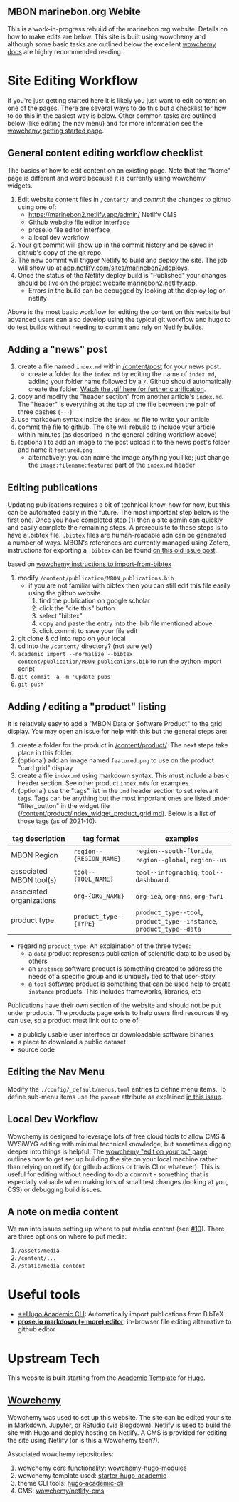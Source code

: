 MBON marinebon.org Webite
--------------------------
This is a work-in-progress rebuild of the marinebon.org website.
Details on how to make edits are below.
This site is built using wowchemy and although some basic tasks are outlined below the excellent [wowchemy docs](https://wowchemy.com/docs/) are highly recommended reading.

# Site Editing Workflow
If you're just getting started here it is likely you just want to edit content on one of the pages.
There are several ways to do this but a checklist for how to do this in the easiest way is below.
Other common tasks are outlined below (like editing the nav menu) and for more information see the [wowchemy getting started page](https://wowchemy.com/docs/getting-started/get-started/).

## General content editing workflow checklist
The basics of how to edit content on an existing page.
Note that the "home" page is different and weird because it is currently using wowchemy widgets.

1. Edit website content files in `/content/` and *commit* the changes to github using one of:
    * https://marinebon2.netlify.app/admin/ Netlify CMS
    * Github website file editor interface
    * prose.io file editor interface
    * a local dev workflow
2. Your git commit will show up in the [commit history](https://github.com/marinebon/www_marinebon2/commits/master) and be saved in github's copy of the git repo.
3. The new commit will trigger Netlify to build and deploy the site. The job will show up at [app.netlify.com/sites/marinebon2/deploys](https://app.netlify.com/sites/marinebon2/deploys).
4. Once the status of the Netlify deploy build is "Published" your changes should be live on the project website [marinebon2.netlify.app](https://marinebon2.netlify.app/).
    * Errors in the build can be debugged by looking at the deploy log on netlify

Above is the most basic workflow for editing the content on this website but advanced users can also develop using the typical git workflow and hugo to do test builds without needing to commit and rely on Netlify builds.

## Adding a "news" post
1. create a file named `index.md` within [/content/post](https://github.com/marinebon/www_marinebon2/tree/master/content/post) for your news post.
    * create a folder for the `index.md` by editing the name of `index.md`, adding your folder name followed by a `/`. Github should automatically create the folder. [Watch the .gif here for further clarification](https://github.community/t/add-a-folder/2304/2).
3. copy and modify the "header section" from another article's `index.md`. The "header" is everything at the top of the file between the pair of three dashes (`---`)
4. use markdown syntax inside the `index.md` file to write your article
5. commit the file to github. The site will rebuild to include your article within minutes (as described in the general editing workflow above)
6. (optional) to add an image to the post upload it to the news post's folder and name it `featured.png`
    * alternatively: you can name the image anything you like; just change the `image:filename:featured` part of the `index.md` header

## Editing publications
Updating publications requires a bit of technical know-how for now, but this can be automated easily in the future.
The most important step below is the first one.
Once you have completed step (1) then a site admin can quickly and easily complete the remaining steps.
A prerequisite to these steps is to have a .bibtex file.
`.bibtex` files are human-readable adn can be generated a number of ways.
MBON's references are currently managed using Zotero, instructions for exporting a `.bibtex` can be found [on this old issue post](https://github.com/marinebon/www_marinebon2/issues/16#issue-898564544).

based on [wowchemy instructions to import-from-bibtex](https://wowchemy.com/docs/content/publications/#import-from-bibtex)
1. modify `/content/publication/MBON_publications.bib`
    * if you are not familiar with bibtex then you can still edit this file easily using the github website.
        1. find the publication on google scholar
        2. click the "cite this" button
        3. select "bibtex"
        4. copy and paste the entry into the .bib file mentioned above
        5. click commit to save your file edit
3. git clone & cd into repo on your local
4. cd into the `/content/` directory? (not sure yet)
5. `academic import --normalize --bibtex content/publication/MBON_publications.bib` to run the python import script
6. `git commit -a -m 'update pubs'`
7. `git push`

## Adding / editing a "product" listing
It is relatively easy to add a "MBON Data or Software Product" to the grid display. You may open an issue for help with this but the general steps are:

1. create a folder for the product in [/content/product/](https://github.com/marinebon/www_marinebon2/tree/master/content/product). The next steps take place in this folder.
2. (optional) add an image named `featured.png` to use on the product "card grid" display
3. create a file `index.md` using markdown syntax. This must include a basic header section. See other product `index.md`s for examples.
4. (optional) use the "tags" list in the `.md` header section to set relevant tags. Tags can be anything but the most important ones are listed under "filter_button" in the widget file ([/content/product/index_widget_product_grid.md](https://raw.githubusercontent.com/marinebon/www_marinebon2/master/content/product/index_widget_product_grid.md)). Below is a list of those tags (as of 2021-10):

tag description           | tag format              | examples
------------------------- | ----------------------- | ------------------------------------------------------------------------
MBON Region               | `region--{REGION_NAME}` | `region--south-florida`, `region--global`, `region--us`
associated MBON tool(s)   | `tool--{TOOL_NAME}`     | `tool--infographiq`, `tool--dashboard`
associated organizations  | `org-{ORG_NAME}`        | `org-iea`, `org-nms`, `org-fwri`
product type              | `product_type--{TYPE}`  | `product_type--tool`, `product_type--instance`, `product_type--data`

* regarding `product_type`: An explaination of the three types:
  * a `data` product represents publication of scientific data to be used by others
  * an `instance` software product is something created to address the needs of a specific group and is uniquely tied to that user-story.
  * a `tool` software product is something that can be used help to create `instance` products. This includes frameworks, libraries, etc

Publications have their own section of the website and should not be put under products. The products page exists to help users find resources they can use, so a product must link out to one of:

* a publicly usable user interface or downloadable software binaries
* a place to download a public dataset
* source code

## Editing the Nav Menu
Modify the `./config/_default/menus.toml` entries to define menu items.
To define sub-menu items use the `parent` attribute as explained [in this issue](github.com/wowchemy/wowchemy-hugo-modules#72).

## Local Dev Workflow
Wowchemy is designed to leverage lots of free cloud tools to allow CMS & WYSiWYG editing with minimal technical knowledge, but sometimes digging deeper into things is helpful.
The [wowchemy "edit on your pc" page](https://wowchemy.com/docs/getting-started/install-hugo-extended/) outlines how to get set up building the site on your local machine rather than relying on netlify (or github actions or travis CI or whatever).
This is useful for editing without needing to do a commit - something that is especially valuable when making lots of small test changes (looking at you, CSS) or debugging build issues.

## A note on media content
We ran into issues setting up where to put media content (see [#10](https://github.com/marinebon/www_marinebon2/issues/10)).
There are three options on where to put media:

1. `/assets/media`
2. `/content/...`
3. `/static/media_content`

# Useful tools
* [**Hugo Academic CLI](https://github.com/wowchemy/hugo-academic-cli**): Automatically import publications from BibTeX
* [**prose.io markdown (+ more) editor**](prose.io): in-browser file editing alternative to github editor

# Upstream Tech
This website is built starting from the [Academic Template](https://github.com/wowchemy/starter-academic) for [Hugo](https://github.com/gohugoio/hugo).

## [Wowchemy](https://wowchemy.com)
Wowchemy was used to set up this website. 
The site can be edited your site in Markdown, Jupyter, or RStudio (via Blogdown).
Netlify is used to build the site with Hugo and deploy hosting on Netlify.
A CMS is provided for editing the site using Netlify (or is this a Wowchemy tech?).

Associated wowchemy repositories:
1. wowchemy core functionality: [wowchemy-hugo-modules](github.com/wowchemy/wowchemy-hugo-modules)
1. wowchemy template used: [starter-hugo-academic](https://github.com/wowchemy/starter-hugo-academic)
1. theme CLI tools: [hugo-academic-cli](https://github.com/wowchemy/hugo-academic-cli/)
2. CMS: [wowchemy/netlify-cms](https://github.com/wowchemy/netlify-cms)
